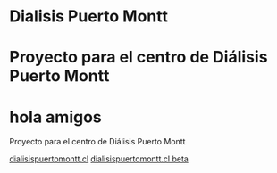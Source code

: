 # Dialisis Puerto Montt
# Proyecto para el centro de Diálisis Puerto Montt
# hola amigos 
Proyecto para el centro de Diálisis Puerto Montt

[dialisispuertomontt.cl](https://dialisispuertomontt.cl/)
[dialisispuertomontt.cl beta](https://beta.dialisispuertomontt.cl/)

